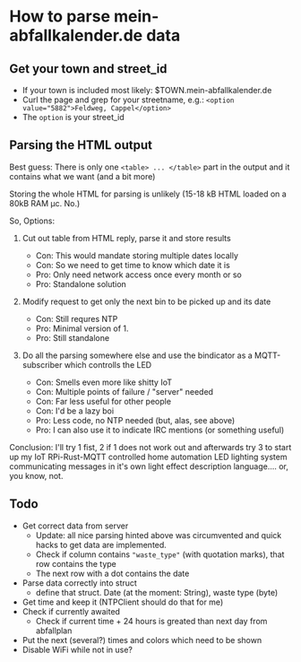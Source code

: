 # How to parse mein-abfallkalender.de data

## Get your town and street_id

* If your town is included most likely: $TOWN.mein-abfallkalender.de
* Curl the page and grep for your streetname, e.g.: `<option value="5882">Feldweg, Cappel</option>`
* The `option` is your street_id

## Parsing the HTML output

Best guess: There is only one `<table> ... </table>` part in the output and it contains what we want (and a bit more)

Storing the whole HTML for parsing is unlikely (15-18 kB HTML loaded on a 80kB RAM µc. No.)

So, Options:

1. Cut out table from HTML reply, parse it and store results

   * Con: This would mandate storing multiple dates locally
   * Con: So we need to get time to know which date it is
   * Pro: Only need network access once every month or so
   * Pro: Standalone solution

2. Modify request to get only the next bin to be picked up and its date

   * Con: Still requres NTP
   * Pro: Minimal version of 1.
   * Pro: Still standalone

3. Do all the parsing somewhere else and use the bindicator as a MQTT-subscriber which controlls the LED

   * Con: Smells even more like shitty IoT
   * Con: Multiple points of failure / "server" needed
   * Con: Far less useful for other people
   * Con: I'd be a lazy boi
   * Pro: Less code, no NTP needed (but, alas, see above)
   * Pro: I can also use it to indicate IRC mentions (or something useful)

Conclusion: I'll try 1 fist, 2 if 1 does not work out and afterwards try 3 to start up my IoT RPi-Rust-MQTT controlled home automation LED lighting system communicating messages in it's own light effect description language.... or, you know, not.

## Todo

* Get correct data from server
  * Update: all nice parsing hinted above was circumvented and quick hacks to get data are implemented.
  * Check if column contains `"waste_type"` (with quotation marks), that row contains the type
  * The next row with a dot contains the date
* Parse data correctly into struct
  * define that struct. Date (at the moment: String), waste type (byte)
* Get time and keep it (NTPClient should do that for me)
* Check if currently awaited
  * Check if current time + 24 hours is greated than next day from abfallplan
* Put the next (several?) times and colors which need to be shown
* Disable WiFi while not in use?
